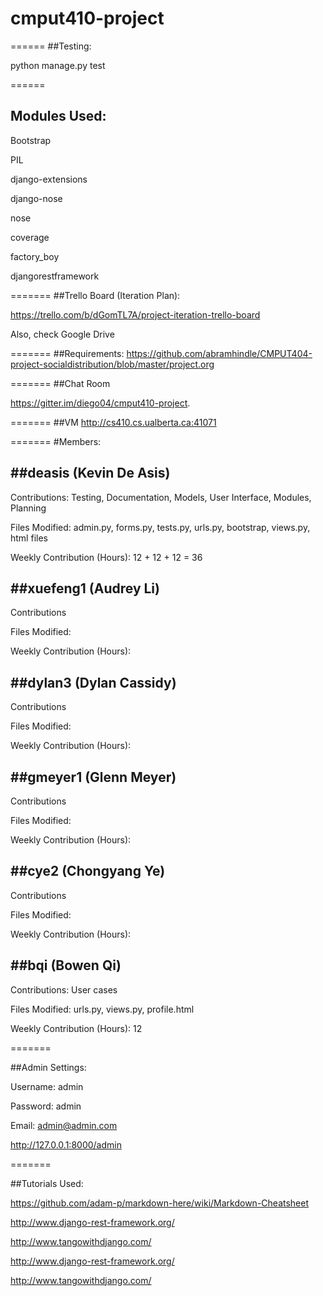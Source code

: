 # cmput410-project

======
##Testing:

python manage.py test

======
## Modules Used:

Bootstrap

PIL

django-extensions

django-nose

nose

coverage

factory_boy

djangorestframework


=======
##Trello Board (Iteration Plan):


https://trello.com/b/dGomTL7A/project-iteration-trello-board


Also, check Google Drive

=======
##Requirements:
https://github.com/abramhindle/CMPUT404-project-socialdistribution/blob/master/project.org

=======
##Chat Room


https://gitter.im/diego04/cmput410-project.

=======
##VM
http://cs410.cs.ualberta.ca:41071

=======
#Members:


##deasis		(Kevin De Asis)
------
Contributions: Testing, Documentation, Models, User Interface, Modules, Planning

Files Modified: admin.py, forms.py, tests.py, urls.py, bootstrap, views.py, html files

Weekly Contribution (Hours): 12 + 12 + 12 = 36

##xuefeng1	(Audrey Li)
------
Contributions

Files Modified:

Weekly Contribution (Hours):

##dylan3		(Dylan Cassidy)
------
Contributions

Files Modified:

Weekly Contribution (Hours):


##gmeyer1 	(Glenn Meyer)
------
Contributions

Files Modified:

Weekly Contribution (Hours):


##cye2 		(Chongyang Ye)
------
Contributions

Files Modified:

Weekly Contribution (Hours):


##bqi			(Bowen Qi)
------
Contributions: User cases

Files Modified: urls.py, views.py, profile.html

Weekly Contribution (Hours): 12

=======

##Admin Settings:


Username: admin


Password: admin


Email: admin@admin.com


http://127.0.0.1:8000/admin

=======


##Tutorials Used:

https://github.com/adam-p/markdown-here/wiki/Markdown-Cheatsheet

http://www.django-rest-framework.org/

http://www.tangowithdjango.com/

http://www.django-rest-framework.org/

http://www.tangowithdjango.com/
